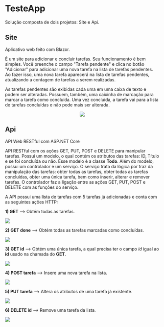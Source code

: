 # TesteApp

Solução composta de dois projetos: Site e Api.

## Site

Aplicativo web feito com Blazor.

É um site para adicionar e concluir tarefas. Seu funcionamento é bem simples. Você preenche o campo "Tarefa pendente" e clica no botão "Adicionar" para adicionar uma nova tarefa na lista de tarefas pendentes. Ao fazer isso, uma nova tarefa aparecerá na lista de tarefas pendentes, atualizando a contagem de tarefas a serem realizadas.

As tarefas pendentes são exibidas cada uma em uma caixa de texto e podem ser alteradas. Possuem, também, uma caixinha de marcação para marcar a tarefa como concluída. Uma vez concluída, a tarefa vai para a lista de tarefas concluídas e não pode mais ser alterada.

<p align="center"><img src="https://i.ibb.co/qWztKLg/Site.png" /></p>

## Api

API Web RESTful com ASP.NET Core

API RESTful com os ações GET, PUT, POST e DELETE para manipular tarefas. Possui um modelo, o qual contém os atributos das tarefas: ID, Título e se foi concluída ou não. Esse modelo é a classe **Todo**. Além do modelo, possui um controlador e um serviço. O serviço trata da lógica por traz da manipulação das tarefas: obter todas as tarefas, obter todas as tarefas concluídas, obter uma única tarefa, bem como inserir, alterar e remover tarefas. O controlador faz a ligação entre as ações GET, PUT, POST e DELETE com as funções do serviço.

A API possui uma lista de tarefas com 5 tarefas já adicionadas e conta com as seguintes ações HTTP:

**1) GET** --> Obtém todas as tarefas.

<img src="https://i.ibb.co/12zfmpm/GET.png" />

**2) GET done** --> Obtém todas as tarefas marcadas como concluídas.

<img src="https://i.ibb.co/TgPDThw/GET-done.png" />

**3) GET id** --> Obtém uma única tarefa, a qual precisa ter o campo *id* igual ao **id** usado na chamada do **GET**.

<img src="https://i.ibb.co/Ctc02FY/GET-id.png" />

**4) POST tarefa** --> Insere uma nova tarefa na lista.

<img src="https://i.ibb.co/hZsJBpZ/POST.png" />

**5) PUT tarefa** --> Altera os atributos de uma tarefa já existente.

<img src="https://i.ibb.co/m6Yy7SV/PUT.png" />

**6) DELETE id** --> Remove uma tarefa da lista.

<img src="https://i.ibb.co/JjfGkK3/DELETE.png" />
